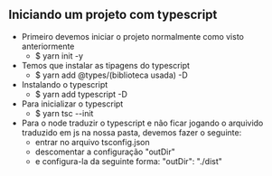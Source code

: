 ## Iniciando um projeto com typescript

- Primeiro devemos iniciar o projeto normalmente como visto anteriormente
    - $ yarn init -y
- Temos que instalar as tipagens do typescript
    - $ yarn add @types/(biblioteca usada) -D
- Instalando o typescript 
    - $ yarn add typescript -D
- Para inicializar o typescript
    - $ yarn tsc --init
- Para o node traduzir o typescript e não ficar jogando o arquivido traduzido em js na nossa pasta, devemos fazer o seguinte:
    - entrar no arquivo tsconfig.json
    - descomentar a configuração "outDir"
    - e configura-la da seguinte forma: "outDir": "./dist"